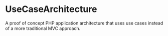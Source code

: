 # UseCaseArchitecture
A proof of concept PHP application architecture that uses use cases instead of a more traditional MVC approach.

